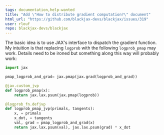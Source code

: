 ```yaml
---
tags: documentation,help-wanted
title: "Add \"How to distribute gradient computation?\" document"
html_url: "https://github.com/blackjax-devs/blackjax/issues/319"
user: rlouf
repo: blackjax-devs/blackjax
---
```


The basic idea is to use JAX's interface to dispatch the gradient function. My intuition is that replacing `logprob` with the following `logprob_pmap` may work. Details need to be ironed but something along this way will probably work:

```python
import jax

pmap_logprob_and_grad= jax.pmap(jax.grad(logprob_and_grad))

@jax.custom_jvp
def logprob_pmap(x):
    return jax.lax.psum(jax.pmap(logprob))

@logprob_fn.defjvp
def logprob_pmap_jvp(primals, tangents):
    x, = primals
    x_dot, = tangents
    val, grad = pmap_logprob_and_grad(x)
    return jax.lax.psum(val), jax.lax.psum(grad) * x_dot
```